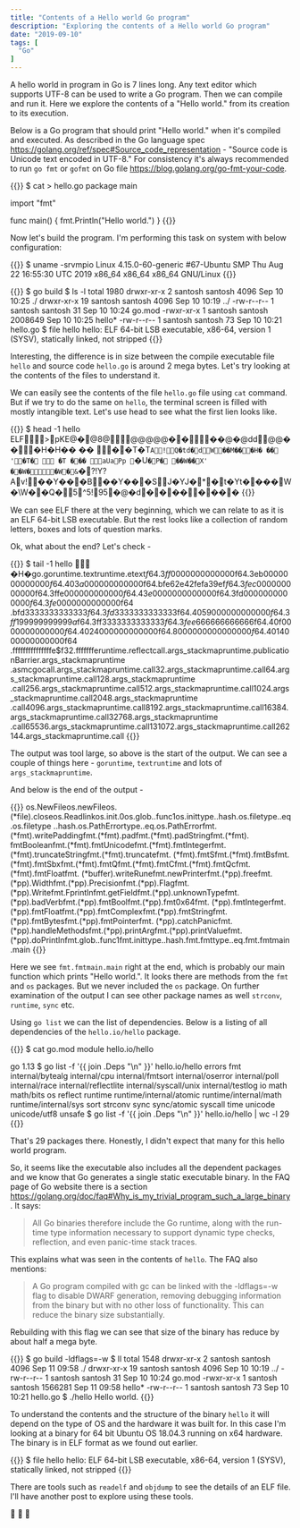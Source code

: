 ```yaml
---
title: "Contents of a Hello world Go program"
description: "Exploring the contents of a Hello world Go program"
date: "2019-09-10"
tags: [
  "Go"
]
---
```


A hello world in program in Go is 7 lines long. Any text editor which supports UTF-8 can be used to write a Go program. Then we can compile and run it. Here we explore the contents of a "Hello world." from its creation to its execution.

Below is a Go program that should print "Hello world." when it's compiled and executed. As described in the Go language spec https://golang.org/ref/spec#Source_code_representation - "Source code is Unicode text encoded in UTF-8."
For consistency it's always recommended to run <code>go fmt</code> or <code>gofmt</code> on Go file https://blog.golang.org/go-fmt-your-code. 

{{<highlight bash>}}
$ cat > hello.go
package main

import "fmt" 

func main() {
	fmt.Println("Hello world.")
}
{{</highlight>}}

Now let's build the program. I'm performing this task on system with below configuration:

{{<highlight bash>}}
$ uname -srvmpio
Linux 4.15.0-60-generic #67-Ubuntu SMP Thu Aug 22 16:55:30 UTC 2019 x86_64 x86_64 x86_64 GNU/Linux
{{</highlight>}}

{{<highlight bash>}}
$ go build
$ ls -l
total 1980
drwxr-xr-x  2 santosh santosh    4096 Sep 10 10:25 ./
drwxr-xr-x 19 santosh santosh    4096 Sep 10 10:19 ../
-rw-r--r--  1 santosh santosh      31 Sep 10 10:24 go.mod
-rwxr-xr-x  1 santosh santosh 2008649 Sep 10 10:25 hello*
-rw-r--r--  1 santosh santosh      73 Sep 10 10:21 hello.go
$ file hello
hello: ELF 64-bit LSB executable, x86-64, version 1 (SYSV), statically linked, not stripped
{{</highlight>}}

Interesting, the difference is in size between the compile executable file <code>hello</code> and source code <code>hello.go</code> is around 2 mega bytes. Let's try looking at the contents of the files to understand it.

We can easily see the contents of the file <code>hello.go</code> file using <code>cat</code> command. But if we try to do the same on <code>hello</code>, the terminal screen is filled with mostly intangible text. Let's use head to see what the first lien looks like.

{{<highlight bash>}}
$ head -1 hello
ELF>pKE@�@8@@@@@@����@�@dd@@���H�H��
                                                        ��
                                                          ��T�T`A!Q�td�dW��M���H�
�� '�T�  �T ��� aUaPp `�U`�P� ��W��X' ��W��W�&`�?!Y?
Av!��Y���B��Y���SJ�YJ�*�t�Yt����W�\W��Q�5^5!95�@�d��������
{{</highlight>}}

We can see ELF there at the very beginning, which we can relate to as it is an ELF 64-bit LSB executable. But the rest looks like a collection of random letters, boxes and lots of question marks.

Ok, what about the end? Let's check -

{{<highlight bash>}}
$ tail -1 hello
 �H�go.goruntime.textruntime.etext$f64.3ff0000000000000$f64.3eb0000000000000$f64.403a000000000000$f64.bfe62e42fefa39ef$f64
.3fec000000000000$f64.3ffe000000000000$f64.43e0000000000000$f64.3fd0000000000000$f64.3fe0000000000000$f64
.bfd3333333333333$f64.3fd3333333333333$f64.4059000000000000$f64.3ff199999999999a$f64.3ff3333333333333$f64
.3fee666666666666$f64.40f0000000000000$f64.4024000000000000$f64.8000000000000000$f64.4014000000000000$f64
.fffffffffffffffe$f32.ffffffferuntime.reflectcall.args_stackmapruntime.publicationBarrier.args_stackmapruntime
.asmcgocall.args_stackmapruntime.call32.args_stackmapruntime.call64.args_stackmapruntime.call128.args_stackmapruntime
.call256.args_stackmapruntime.call512.args_stackmapruntime.call1024.args_stackmapruntime.call2048.args_stackmapruntime
.call4096.args_stackmapruntime.call8192.args_stackmapruntime.call16384.args_stackmapruntime.call32768.args_stackmapruntime
.call65536.args_stackmapruntime.call131072.args_stackmapruntime.call262144.args_stackmapruntime.call
{{</highlight>}}

The output was tool large, so above is the start of the output. We can see a couple of things here - <code>goruntime</code>, <code>textruntime</code> and lots of <code>args_stackmapruntime</code>.

And below is the end of the output -

{{<highlight bash>}}
os.NewFileos.newFileos.(*file).closeos.Readlinkos.init.0os.glob..func1os.inittype..hash.os.filetype..eq.os.filetype
..hash.os.PathErrortype..eq.os.PathErrorfmt.(*fmt).writePaddingfmt.(*fmt).padfmt.(*fmt).padStringfmt.(*fmt).
fmtBooleanfmt.(*fmt).fmtUnicodefmt.(*fmt).fmtIntegerfmt.(*fmt).truncateStringfmt.(*fmt).truncatefmt.
(*fmt).fmtSfmt.(*fmt).fmtBsfmt.(*fmt).fmtSbxfmt.(*fmt).fmtQfmt.(*fmt).fmtCfmt.(*fmt).fmtQcfmt.(*fmt).fmtFloatfmt.
(*buffer).writeRunefmt.newPrinterfmt.(*pp).freefmt.(*pp).Widthfmt.(*pp).Precisionfmt.(*pp).Flagfmt.
(*pp).Writefmt.Fprintlnfmt.getFieldfmt.(*pp).unknownTypefmt.(*pp).badVerbfmt.(*pp).fmtBoolfmt.(*pp).fmt0x64fmt.
(*pp).fmtIntegerfmt.(*pp).fmtFloatfmt.(*pp).fmtComplexfmt.(*pp).fmtStringfmt.(*pp).fmtBytesfmt.(*pp).fmtPointerfmt.
(*pp).catchPanicfmt.(*pp).handleMethodsfmt.(*pp).printArgfmt.(*pp).printValuefmt.
(*pp).doPrintlnfmt.glob..func1fmt.inittype..hash.fmt.fmttype..eq.fmt.fmtmain.main
{{</highlight>}}

Here we see <code>fmt.fmtmain.main</code> right at the end, which is probably our main function which prints "Hello world.". It looks there are methods from the <code>fmt</code> and <code>os</code> packages. But we never included the <code>os</code> package. On further examination of the output I can see other package names as well <code>strconv</code>, <code>runtime</code>, <code>sync</code> etc.

Using <code>go list</code> we can the list of dependencies. Below is a listing of all dependencies of the <code>hello.io/hello</code> package.

{{<highlight bash>}}
$ cat go.mod
module hello.io/hello

go 1.13
$ go list -f '{{ join .Deps "\n" }}' hello.io/hello
errors
fmt
internal/bytealg
internal/cpu
internal/fmtsort
internal/oserror
internal/poll
internal/race
internal/reflectlite
internal/syscall/unix
internal/testlog
io
math
math/bits
os
reflect
runtime
runtime/internal/atomic
runtime/internal/math
runtime/internal/sys
sort
strconv
sync
sync/atomic
syscall
time
unicode
unicode/utf8
unsafe
$ go list -f '{{ join .Deps "\n" }}' hello.io/hello | wc -l
29
{{</highlight>}}

That's 29 packages there. Honestly, I didn't expect that many for this hello world program.

So, it seems like the executable also includes all the dependent packages and we know that Go generates a single static executable binary. In the FAQ page of Go website there is a section https://golang.org/doc/faq#Why_is_my_trivial_program_such_a_large_binary. It says:

<blockquote class="quote">
All Go binaries therefore include the Go runtime, along with the run-time type information necessary to support dynamic type checks, reflection, and even panic-time stack traces.
</blockquote>

This explains what was seen in the contents of <code>hello</code>.
The FAQ also mentions:

<blockquote class="quote">
A Go program compiled with gc can be linked with the -ldflags=-w flag to disable DWARF generation, removing debugging information from the binary but with no other loss of functionality. This can reduce the binary size substantially.
</blockquote>

Rebuilding with this flag we can see that size of the binary has reduce by about half a mega byte.

{{<highlight bash>}}
$ go build -ldflags=-w 
$ ll
total 1548
drwxr-xr-x  2 santosh santosh    4096 Sep 11 09:58 ./
drwxr-xr-x 19 santosh santosh    4096 Sep 10 10:19 ../
-rw-r--r--  1 santosh santosh      31 Sep 10 10:24 go.mod
-rwxr-xr-x  1 santosh santosh 1566281 Sep 11 09:58 hello*
-rw-r--r--  1 santosh santosh      73 Sep 10 10:21 hello.go
$ ./hello 
Hello world.
{{</highlight>}}

To understand the contents and the structure of the binary <code>hello</code> it will depend on the type of OS and the hardware it was built for. In this case I'm looking at a binary for 64 bit Ubuntu OS 18.04.3 running on x64 hardware. The binary is in ELF format as we found out earlier.

{{<highlight bash>}}
$ file hello
hello: ELF 64-bit LSB executable, x86-64, version 1 (SYSV), statically linked, not stripped
{{</highlight>}}

There are tools such as <code>readelf</code> and <code>objdump</code> to see the details of an ELF file. I'll have another post to explore using these tools.

🌺 🌺 🌺